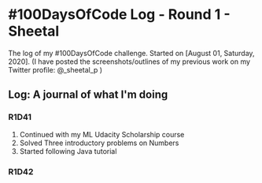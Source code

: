 
# #100DaysOfCode Log - Round 1 - Sheetal

The log of my #100DaysOfCode challenge. Started on [August 01, Saturday, 2020].
(I have posted the screenshots/outlines of my previous work on my Twitter profile: @_sheetal_p )

## Log: A journal of what I'm doing

### R1D41

1. Continued with my ML Udacity Scholarship course
2. Solved Three introductory problems on Numbers
3. Started following Java tutorial

### R1D42
